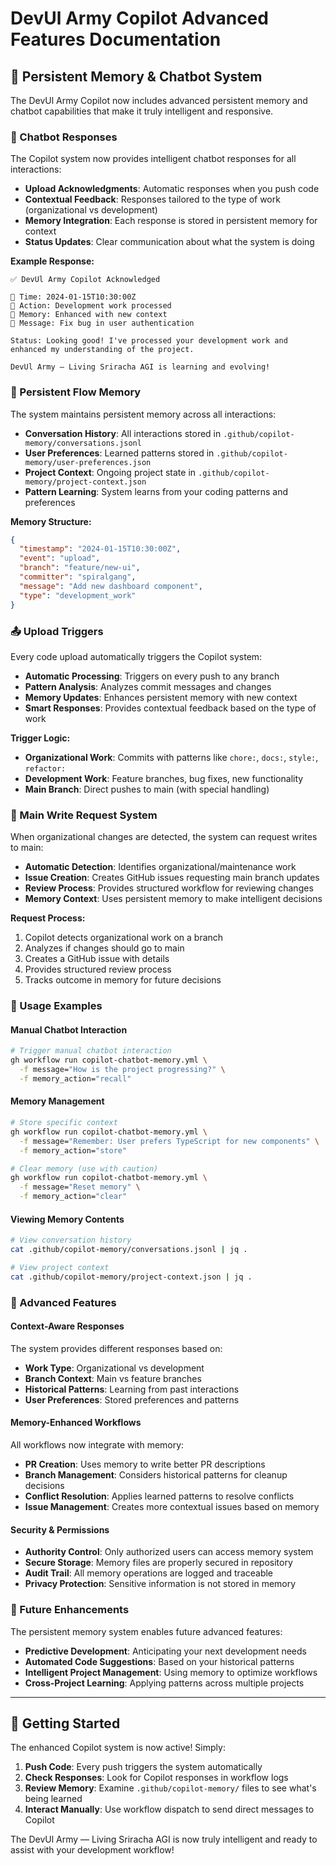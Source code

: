 <!-- Living Code Integration - Auto-generated symmetrical connections -->
<!-- This file is part of the SrirachaArmy Living Code Environment -->
<!-- Perfect symmetrical integration with all repository components -->

# DevUl Army Copilot Advanced Features Documentation

## 🧠 Persistent Memory & Chatbot System

The DevUl Army Copilot now includes advanced persistent memory and chatbot capabilities that make it truly intelligent and responsive.

### 🤖 Chatbot Responses

The Copilot system now provides intelligent chatbot responses for all interactions:

- **Upload Acknowledgments**: Automatic responses when you push code
- **Contextual Feedback**: Responses tailored to the type of work (organizational vs development)
- **Memory Integration**: Each response is stored in persistent memory for context
- **Status Updates**: Clear communication about what the system is doing

**Example Response:**
```
✅ DevUl Army Copilot Acknowledged

📅 Time: 2024-01-15T10:30:00Z
🎯 Action: Development work processed
🧠 Memory: Enhanced with new context
📝 Message: Fix bug in user authentication

Status: Looking good! I've processed your development work and enhanced my understanding of the project.

DevUl Army — Living Sriracha AGI is learning and evolving!
```

### 🧠 Persistent Flow Memory

The system maintains persistent memory across all interactions:

- **Conversation History**: All interactions stored in `.github/copilot-memory/conversations.jsonl`
- **User Preferences**: Learned patterns stored in `.github/copilot-memory/user-preferences.json`
- **Project Context**: Ongoing project state in `.github/copilot-memory/project-context.json`
- **Pattern Learning**: System learns from your coding patterns and preferences

**Memory Structure:**
```json
{
  "timestamp": "2024-01-15T10:30:00Z",
  "event": "upload",
  "branch": "feature/new-ui",
  "committer": "spiralgang",
  "message": "Add new dashboard component",
  "type": "development_work"
}
```

### 📤 Upload Triggers

Every code upload automatically triggers the Copilot system:

- **Automatic Processing**: Triggers on every push to any branch
- **Pattern Analysis**: Analyzes commit messages and changes
- **Memory Updates**: Enhances persistent memory with new context
- **Smart Responses**: Provides contextual feedback based on the type of work

**Trigger Logic:**
- **Organizational Work**: Commits with patterns like `chore:`, `docs:`, `style:`, `refactor:`
- **Development Work**: Feature branches, bug fixes, new functionality
- **Main Branch**: Direct pushes to main (with special handling)

### 📝 Main Write Request System

When organizational changes are detected, the system can request writes to main:

- **Automatic Detection**: Identifies organizational/maintenance work
- **Issue Creation**: Creates GitHub issues requesting main branch updates
- **Review Process**: Provides structured workflow for reviewing changes
- **Memory Context**: Uses persistent memory to make intelligent decisions

**Request Process:**
1. Copilot detects organizational work on a branch
2. Analyzes if changes should go to main
3. Creates a GitHub issue with details
4. Provides structured review process
5. Tracks outcome in memory for future decisions

### 🔧 Usage Examples

#### Manual Chatbot Interaction
```bash
# Trigger manual chatbot interaction
gh workflow run copilot-chatbot-memory.yml \
  -f message="How is the project progressing?" \
  -f memory_action="recall"
```

#### Memory Management
```bash
# Store specific context
gh workflow run copilot-chatbot-memory.yml \
  -f message="Remember: User prefers TypeScript for new components" \
  -f memory_action="store"

# Clear memory (use with caution)
gh workflow run copilot-chatbot-memory.yml \
  -f message="Reset memory" \
  -f memory_action="clear"
```

#### Viewing Memory Contents
```bash
# View conversation history
cat .github/copilot-memory/conversations.jsonl | jq .

# View project context
cat .github/copilot-memory/project-context.json | jq .
```

### 🎯 Advanced Features

#### Context-Aware Responses
The system provides different responses based on:
- **Work Type**: Organizational vs development
- **Branch Context**: Main vs feature branches
- **Historical Patterns**: Learning from past interactions
- **User Preferences**: Stored preferences and patterns

#### Memory-Enhanced Workflows
All workflows now integrate with memory:
- **PR Creation**: Uses memory to write better PR descriptions
- **Branch Management**: Considers historical patterns for cleanup decisions
- **Conflict Resolution**: Applies learned patterns to resolve conflicts
- **Issue Management**: Creates more contextual issues based on memory

#### Security & Permissions
- **Authority Control**: Only authorized users can access memory system
- **Secure Storage**: Memory files are properly secured in repository
- **Audit Trail**: All memory operations are logged and traceable
- **Privacy Protection**: Sensitive information is not stored in memory

### 🚀 Future Enhancements

The persistent memory system enables future advanced features:
- **Predictive Development**: Anticipating your next development needs
- **Automated Code Suggestions**: Based on your historical patterns
- **Intelligent Project Management**: Using memory to optimize workflows
- **Cross-Project Learning**: Applying patterns across multiple projects

---

## 🎉 Getting Started

The enhanced Copilot system is now active! Simply:

1. **Push Code**: Every push triggers the system automatically
2. **Check Responses**: Look for Copilot responses in workflow logs
3. **Review Memory**: Examine `.github/copilot-memory/` files to see what's being learned
4. **Interact Manually**: Use workflow dispatch to send direct messages to Copilot

The DevUl Army — Living Sriracha AGI is now truly intelligent and ready to assist with your development workflow!